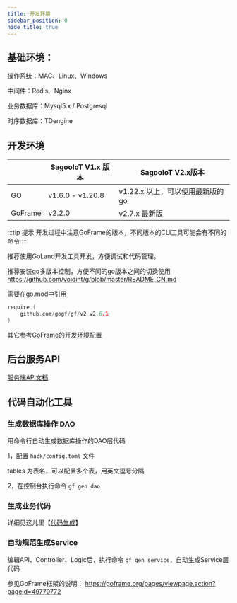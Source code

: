 ```yaml
---
title: 开发环境
sidebar_position: 0
hide_title: true
---
```


## 基础环境：

操作系统：MAC、Linux、Windows

中间件：Redis、Nginx

业务数据库：Mysql5.x / Postgresql

时序数据库：TDengine

## 开发环境

|         | SagooIoT V1.x 版本 | SagooIoT V2.x版本       |
| ------- | ------------------ |-----------------------|
| GO      | v1.6.0 - v1.20.8   | v1.22.x 以上，可以使用最新版的go |
| GoFrame | v2.2.0             | v2.7.x 最新版            |


:::tip 提示
开发过程中注意GoFrame的版本，不同版本的CLI工具可能会有不同的命令
:::

推荐使用GoLand开发工具开发，方便调试和代码管理。

推荐安装go多版本控制，方便不同的go版本之间的切换使用 https://github.com/voidint/g/blob/master/README_CN.md

需要在go.mod中引用

```go
require (
    github.com/gogf/gf/v2 v2.6.1
)
```

其它[参考GoFrame的开发环境配置](https://goframe.org/pages/viewpage.action?pageId=1114389)


## 后台服务API


[服务端API文档](https://console-docs.apipost.cn/preview/d393eb385b7dd7bd/48d460f580a0997b)

## 代码自动化工具

### 生成数据库操作 DAO

用命令行自动生成数据库操作的DAO层代码

1，配置 `hack/config.toml` 文件

tables 为表名，可以配置多个表，用英文逗号分隔

2，在控制台执行命令 `gf gen dao`

### 生成业务代码
详细见这儿里【[代码生成](../gencode/gen.md)】

### 自动规范生成Service

编辑API、Controller、Logic后，执行命令 `gf gen service`，自动生成Service层代码

参见GoFrame框架的说明： https://goframe.org/pages/viewpage.action?pageId=49770772





